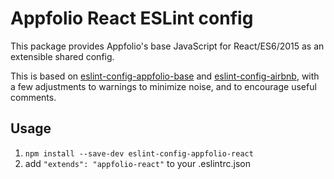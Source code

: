 # Appfolio React ESLint config

This package provides Appfolio's base JavaScript for React/ES6/2015 as an extensible shared config.

This is based on [eslint-config-appfolio-base](https://www.npmjs.com/package/eslint-config-appfolio-base)
and [eslint-config-airbnb](https://www.npmjs.com/package/eslint-config-airbnb),
with a few adjustments to warnings to minimize noise, and to encourage useful comments.

## Usage

1. `npm install --save-dev eslint-config-appfolio-react`
2. add 
   `"extends": "appfolio-react"`
    to your .eslintrc.json
